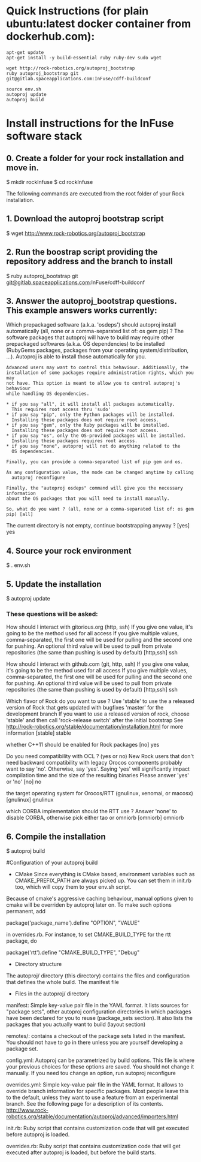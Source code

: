 # Quick Instructions (for plain ubuntu:latest docker container from dockerhub.com):

    apt-get update
    apt-get install -y build-essential ruby ruby-dev sudo wget
    
    wget http://rock-robotics.org/autoproj_bootstrap
    ruby autoproj_bootstrap git git@gitlab.spaceapplications.com:InFuse/cdff-buildconf
    
    source env.sh
    autoproj update
    autoproj build
    

# Install instructions for the InFuse software stack

## 0. Create a folder for your rock installation and move in. 

$ mkdir rockInfuse
$ cd rockInfuse

The following commands are executed from the root folder of your Rock installation. 

## 1. Download the autoproj bootstrap script 

$ wget http://www.rock-robotics.org/autoproj_bootstrap

## 2. Run the boostrap script providing the repository address and the branch to install

$ ruby autoproj_bootstrap git git@gitlab.spaceapplications.com:InFuse/cdff-buildconf

## 3. Answer the autoproj_bootstrap questions. This example answers works currently:

Which prepackaged software (a.k.a. 'osdeps') should autoproj install automatically (all, none or a comma-separated list of: os gem pip) ?
    The software packages that autoproj will have to build may require other
    prepackaged softwares (a.k.a. OS dependencies) to be installed (RubyGems
    packages, packages from your operating system/distribution, ...). Autoproj
    is able to install those automatically for you.
    
    Advanced users may want to control this behaviour. Additionally, the
    installation of some packages require administration rights, which you may
    not have. This option is meant to allow you to control autoproj's behaviour
    while handling OS dependencies.
    
    * if you say "all", it will install all packages automatically.
      This requires root access thru 'sudo'
    * if you say "pip", only the Python packages will be installed.
      Installing these packages does not require root access.
    * if you say "gem", only the Ruby packages will be installed.
      Installing these packages does not require root access.
    * if you say "os", only the OS-provided packages will be installed.
      Installing these packages requires root access.
    * if you say "none", autoproj will not do anything related to the
      OS dependencies.
    
    Finally, you can provide a comma-separated list of pip gem and os.
    
    As any configuration value, the mode can be changed anytime by calling
      autoproj reconfigure
    
    Finally, the "autoproj osdeps" command will give you the necessary information
    about the OS packages that you will need to install manually.
    
    So, what do you want ? (all, none or a comma-separated list of: os gem pip) [all] 

The current directory is not empty, continue bootstrapping anyway ? [yes] yes


## 4. Source your rock environment

$ . env.sh

## 5. Update the installation

$ autoproj update

### These questions will be asked:

How should I interact with gitorious.org (http, ssh)
    If you give one value, it's going to be the method used for all access
    If you give multiple values, comma-separated, the first one will be
    used for pulling and the second one for pushing. An optional third value
    will be used to pull from private repositories (the same than pushing is
    used by default) [http,ssh] ssh

 How should I interact with github.com (git, http, ssh)
    If you give one value, it's going to be the method used for all access
    If you give multiple values, comma-separated, the first one will be
    used for pulling and the second one for pushing. An optional third value
    will be used to pull from private repositories (the same than pushing is
    used by default) [http,ssh] ssh

Which flavor of Rock do you want to use ?
    Use 'stable' to use the a released version of Rock that gets updated with bugfixes
    'master' for the development branch
    If you want to use a released version of rock, choose 'stable' and then call 'rock-release switch' after the initial bootstrap
    See http://rock-robotics.org/stable/documentation/installation.html for more information [stable] stable

whether C++11 should be enabled for Rock packages [no] yes

Do you need compatibility with OCL ? (yes or no)
    New Rock users that don't need backward compatibility with legacy Orocos components
    probably want to say 'no'. Otherwise, say 'yes'.
    Saying 'yes' will significantly impact compilation time and the size of the resulting binaries
    Please answer 'yes' or 'no' [no] no

  the target operating system for Orocos/RTT (gnulinux, xenomai, or macosx) [gnulinux] gnulinux

  which CORBA implementation should the RTT use ?
    Answer 'none' to disable CORBA, otherwise pick either tao or omniorb [omniorb] omniorb

## 6. Compile the installation

$ autoproj build






#Configuration of your autoproj build

- CMake
Since everything is CMake based, environment variables such as
CMAKE_PREFIX_PATH are always picked up. You can set them
in init.rb too, which will copy them to your env.sh script.

Because of cmake's aggressive caching behaviour, manual options
given to cmake will be overriden by autoproj later on. To make
such options permanent, add

  package('package_name').define "OPTION", "VALUE"

in overrides.rb. For instance, to set CMAKE_BUILD_TYPE for the rtt
package, do

  package('rtt').define "CMAKE_BUILD_TYPE", "Debug"

- Directory structure

The autoproj/ directory (this directory) contains the files and configuration
that defines the whole build. The manifest file

- Files in the autoproj/ directory

manifest:
  Simple key-value pair file in the YAML format. It lists sources for "package
  sets", other autoproj configuration directories in which packages have been
  declared for you to reuse (package_sets section). It also lists the packages
  that you actually want to build (layout section)

remotes/:
  contains a checkout of the package sets listed in the manifest. You should not
  have to go in there unless you are yourself developing a package set.

config.yml:
  Autoproj can be parametrized by build options. This file is where your
  previous choices for these options are saved. You should not change it manually.
  If you need tou change an option, run
    autoproj reconfigure

overrides.yml:
  Simple key-value pair file in the YAML format.  It allows to override branch
  information for specific packages.  Most people leave this to the default,
  unless they want to use a feature from an experimental branch. See the following
  page for a description of its contents.
    http://www.rock-robotics.org/stable/documentation/autoproj/advanced/importers.html

init.rb:
  Ruby script that contains customization code that will get executed before
  autoproj is loaded.

overrides.rb: 
  Ruby script that contains customization code that will get executed after
  autoproj is loaded, but before the build starts.


